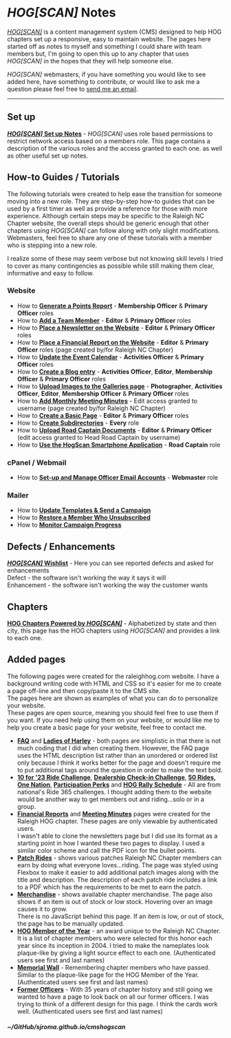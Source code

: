 
# _HOG\[SCAN\]_ Notes

<a href="https://www.hogscan.com" target="_blank">_HOG\[SCAN\]_</a> is a content management system (CMS) designed to help HOG chapters set up a responsive, easy to maintain website. The pages here started off as notes to myself and something I could share with team members but, I'm going to open this up to any chapter that uses _HOG\[SCAN\]_ in the hopes that they will help someone else.  

_HOG\[SCAN\]_ webmasters, if you have something you would like to see added here, have something to contribute, or would like to ask me a question please feel free to [send me an email](mailto:webmaster@raleighhog.com).  

---    
## Set up  
<a href="https://sjroma.github.io/cmshogscan/cmswebsite/" target="_blank">**_HOG\[SCAN\]_ Set up Notes**</a> - _HOG\[SCAN\]_ uses role based permissions to restrict network access based on a members role. This page contains a description of the various roles and the access granted to each one. as well as other useful set up notes.  

## How-to Guides / Tutorials  
The following tutorials were created to help ease the transition for someone moving into a new role. They are step-by-step how-to guides that can be used by a first timer as well as provide a reference for those with more experience. Although certain steps may be specific to the Raleigh NC Chapter website, the overall steps should be generic enough that other chapters using _HOG\[SCAN\]_ can follow along with only slight modifications.  
Webmasters, feel free to share any one of these tutorials with a member who is stepping into a new role.     

I realize some of these may seem verbose but not knowing skill levels I tried to cover as many contingencies as possible while still making them clear, informative and easy to follow.  
### Website 
* How to <a href="https://sjroma.github.io/cmshogscan/updateralhog/procedures/stepsParticipateReportIndiv.html" target="_blank">**Generate a Points Report**</a> - **Membership Officer** & **Primary Officer** roles  
* How to <a href="https://sjroma.github.io/cmshogscan/updateralhog/procedures/stepsAddTeamMember.html" target="_blank">**Add a Team Member**</a> - **Editor** & **Primary Officer** roles   
* How to <a href="https://sjroma.github.io/cmshogscan/updateralhog/procedures/stepsNewslettersUpdate.html" target="_blank">**Place a Newsletter on the Website**</a> - **Editor** & **Primary Officer** roles    
* How to <a href="https://sjroma.github.io/cmshogscan/updateralhog/procedures/stepsFinancialReport.html" target="_blank">**Place a Financial Report on the Website**</a> - **Editor** & **Primary Officer** roles (page created by/for Raleigh NC Chapter)  
* How to <a href="https://sjroma.github.io/cmshogscan/updateralhog/procedures/stepsEventCalUpdate.html" target="_blank">**Update the Event Calendar**</a> - **Activities Officer** & **Primary Officer** roles    
* How to <a href="https://sjroma.github.io/cmshogscan/updateralhog/procedures/stepsBlogCreate.html" target="_blank">**Create a Blog entry**</a> - **Activities Officer**, **Editor**, **Membership Officer** & **Primary Officer** roles    
* How to <a href="https://sjroma.github.io/cmshogscan/updateralhog/procedures/stepsGalleriesAdd.html" target="_blank">**Upload Images to the Galleries page**</a> - **Photographer**, **Activities Officer**, **Editor**, **Membership Officer** & **Primary Officer** roles  
* How to <a href="https://sjroma.github.io/cmshogscan/updateralhog/procedures/stepsMtgMinutesUpload.html" target="_blank">**Add Monthly Meeting Minutes**</a> - Edit access granted to username (page created by/for Raleigh NC Chapter)  
* How to <a href="https://sjroma.github.io/cmshogscan/updateralhog/procedures/stepsBasicPageCreate.html" target="_blank">**Create a Basic Page**</a> - **Editor** & **Primary Officer** roles  
* How to <a href="https://sjroma.github.io/cmshogscan/updateralhog/procedures/stepsCreateDirectory.html" target="_blank">**Create Subdirectories**</a> - **Every** role  
* How to <a href="https://sjroma.github.io/cmshogscan/updateralhog/procedures/stepsRoadCaptUploads.html" target="_blank">**Upload Road Captain Documents**</a> - **Editor** & **Primary Officer** (edit access granted to Head Road Captain by username) 
* How to <a href="https://sjroma.github.io/cmshogscan/hogscanapp/index.html" target="_blank">**Use the HogScan Smartphone Application**</a> - **Road Captain** role  

### cPanel / Webmail  
* How to <a href="https://sjroma.github.io/cmshogscan/updateralhog/procedures/stepsEmailAccts.html" target="_blank">**Set-up and Manage Officer Email Accounts**</a> - **Webmaster** role  

### Mailer  
* How to <a href="https://sjroma.github.io/cmshogscan/updateralhog/procedures/stepsHogscanMailer.html" target="_blank">**Update Templates &amp; Send a Campaign**</a>  
* How to <a href="https://sjroma.github.io/cmshogscan/updateralhog/procedures/stepsMailerRestoreUnsub.html" target="_blank">**Restore a Member Who Unsubscribed**</a>  
* How to <a href="https://sjroma.github.io/cmshogscan/updateralhog/procedures/comingSoon.html" target="_blank">**Monitor Campaign Progress**</a>  

## Defects / Enhancements  
<a href="https://sjroma.github.io/cmshogscan/cmswishlist" target="_blank">**_HOG\[SCAN\]_ Wishlist**</a> - Here you can see reported defects and asked for enhancements  
Defect - the software isn't working the way it says it will  
Enhancement - the software isn't working the way the customer wants  

## Chapters  
<a href="https://sjroma.github.io/cmshogscan/chapters/" target="_blank">**HOG Chapters Powered by _HOG\[SCAN\]_**</a> - Alphabetized by state and then city, this page has the HOG chapters using _HOG\[SCAN\]_ and provides a link to each one.  

## Added pages
The following pages were created for the raleighhog.com website. I have a background writing code with HTML and CSS so it's easier for me to create a page off-line and then copy/paste it to the CMS site.  
The pages here are shown as examples of what you can do to personalize your website.  
These pages are open source, meaning you should feel free to use them if you want. If you need help using them on your website, or would like me to help you create a basic page for your website, feel free to contact me.  
* <a href="https://www.raleighhog.com/frequently-asked-questions" target="_blank">**FAQ**</a> and <a href="https://www.raleighhog.com/ladies-harley" target="_blank">**Ladies of Harley**</a> - both pages are simplistic in that there is not much coding that I did when creating them. However, the FAQ page uses the HTML description list rather than an unordered or ordered list only because I think it works better for the page and doesn't require me to put additional tags around the question in order to make the text bold.  
* <a href="https://www.raleighhog.com/10-23-ride-challenge-destinations" target="_blank">**10 for '23 Ride Challenge**</a>, <a href="https://www.raleighhog.com/dealership-check-challenge" target="_blank">**Dealership Check-in Challenge**</a>, <a href="https://www.raleighhog.com/50-rides-one-nation" target="_blank">**50 Rides, One Nation**</a>, <a href="https://www.raleighhog.com/ride-365-participation-perks" target="_blank">**Participation Perks**</a> and <a href="https://www.raleighhog.com/2023-hog-rally-schedule" target="_blank">**HOG Rally Schedule**</a> - All are from national's Ride 365 challenges. I thought adding them to the website would be another way to get members out and riding...solo or in a group.  
* <a href="https://www.raleighhog.com/financial-reports" target="_blank">**Financial Reports**</a> and <a href="https://www.raleighhog.com/meeting-minutes" target="_blank">**Meeting Minutes**</a> pages were created for the Raleigh HOG chapter. These pages are only viewable by authenticated users.  
I wasn't able to clone the newsletters page but I did use its format as a starting point in how I wanted these two pages to display. I used a similar color scheme and call the PDF icon for the bullet points.  
* <a href="https://sjroma.github.io/cmshogscan/pagesralhog/patchrides" target="_blank">**Patch Rides**</a> - shows various patches Raleigh NC Chapter members can earn by doing what everyone loves...riding. The page was styled using Flexbox to make it easier to add additional patch images along with the title and description. The description of each patch ride includes a link to a PDF which has the requirements to be met to earn the patch.  
* <a href="https://sjroma.github.io/cmshogscan/pagesralhog/merchandise" target="_blank">**Merchandise**</a> - shows available chapter merchandise. The page also shows if an item is out of stock or low stock. Hovering over an image causes it to grow.  
  There is no JavaScript behind this page. If an item is low, or out of stock, the page has to be manually updated.  
* <a href="https://sjroma.github.io/cmshogscan/pagesralhog/hmoy" target="_blank">**HOG Member of the Year**</a> - an award unique to the Raleigh NC Chapter. It is a list of chapter members who were selected for this honor each year since its inception in 2004. I tried to make the nameplates look plaque-like by giving a light source effect to each one. (Authenticated users see first and last names)  
* <a href="https://sjroma.github.io/cmshogscan/pagesralhog/memorial" target="_blank">**Memorial Wall**</a> - Remembering chapter members who have passed. Similar to the plaque-like page for the HOG Member of the Year. (Authenticated users see first and last names)  
* <a href="https://sjroma.github.io/cmshogscan/pagesralhog/pastofficers" target="_blank">**Former Officers**</a> - With 35 years of chapter history and still going we wanted to have a page to look back on all our former officers. I was trying to think of a different design for this page. I think the cards work well. (Authenticated users see first and last names)  

##### ~/GitHub/sjroma.github.io/cmshogscan  